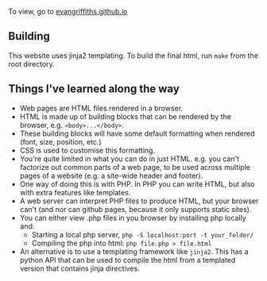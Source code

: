 To view, go to [evangriffiths.github.io](https://evangriffiths.github.io/)

## Building

This website uses jinja2 templating. To build the final html, run `make` from the root directory.

## Things I've learned along the way

- Web pages are HTML files rendered in a browser.
- HTML is made up of building blocks that can be rendered by the browser, e.g. `<body>...</body>`.
- These building blocks will have some default formatting when rendered (font, size, position, etc.)
- CSS is used to customise this formatting.
- You're quite limited in what you can do in just HTML. e.g. you can't factorize out common parts of a web page, to be used across multiple pages of a website (e.g. a site-wide header and footer).
- One way of doing this is with PHP. In PHP you can write HTML, but also with extra features like templates.
- A web server can interpret PHP files to produce HTML, but your browser can't (and nor can github pages, because it only supports static sites).
- You can either view .php files in you browser by installing php locally and:
  - Starting a local php server, `php -S localhost:port -t your_folder/`
  - Compiling the php into html: `php file.php > file.html`
- An alternative is to use a templating framework like `jinja2`. This has a python API that can be used to compile the html from a templated version that contains jinja directives.
